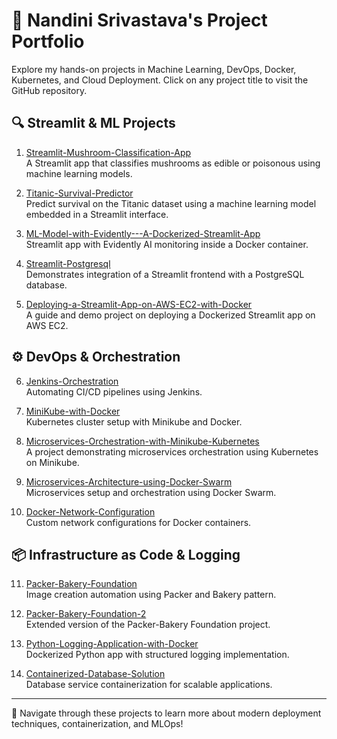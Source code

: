 # 🚀 Nandini Srivastava's Project Portfolio

Explore my hands-on projects in Machine Learning, DevOps, Docker, Kubernetes, and Cloud Deployment. Click on any project title to visit the GitHub repository.

## 🔍 Streamlit & ML Projects
1. [Streamlit-Mushroom-Classification-App](https://github.com/NandiniSrivastava/-Streamlit-Mushroom-Classification-App)  
   A Streamlit app that classifies mushrooms as edible or poisonous using machine learning models.

2. [Titanic-Survival-Predictor](https://github.com/NandiniSrivastava/Titanic-Survival-Predictor)  
   Predict survival on the Titanic dataset using a machine learning model embedded in a Streamlit interface.

3. [ML-Model-with-Evidently---A-Dockerized-Streamlit-App](https://github.com/NandiniSrivastava/ML-Model-with-Evidently---A-Dockerized-Streamlit-App)  
   Streamlit app with Evidently AI monitoring inside a Docker container.

4. [Streamlit-Postgresql](https://github.com/NandiniSrivastava/Streamlit-Postgresql)  
   Demonstrates integration of a Streamlit frontend with a PostgreSQL database.

5. [Deploying-a-Streamlit-App-on-AWS-EC2-with-Docker](https://github.com/NandiniSrivastava/Deploying-a-Streamlit-App-on-AWS-EC2-with-Docker)  
   A guide and demo project on deploying a Dockerized Streamlit app on AWS EC2.

## ⚙️ DevOps & Orchestration
6. [Jenkins-Orchestration](https://github.com/NandiniSrivastava/Jenkins-Orchestration)  
   Automating CI/CD pipelines using Jenkins.

7. [MiniKube-with-Docker](https://github.com/NandiniSrivastava/MiniKube-with-Docker)  
   Kubernetes cluster setup with Minikube and Docker.

8. [Microservices-Orchestration-with-Minikube-Kubernetes](https://github.com/NandiniSrivastava/Microservices-Orchestration-with-Minikube-Kubernetes)  
   A project demonstrating microservices orchestration using Kubernetes on Minikube.

9. [Microservices-Architecture-using-Docker-Swarm](https://github.com/NandiniSrivastava/Microservices-Architecture-using-Docker-Swarm)  
   Microservices setup and orchestration using Docker Swarm.

10. [Docker-Network-Configuration](https://github.com/NandiniSrivastava/Docker-Network-Configuration)  
    Custom network configurations for Docker containers.

## 📦 Infrastructure as Code & Logging
11. [Packer-Bakery-Foundation](https://github.com/NandiniSrivastava/Packer-Bakery-Foundation)  
    Image creation automation using Packer and Bakery pattern.

12. [Packer-Bakery-Foundation-2](https://github.com/NandiniSrivastava/Packer-Bakery-Foundation-2)  
    Extended version of the Packer-Bakery Foundation project.

13. [Python-Logging-Application-with-Docker](https://github.com/NandiniSrivastava/Python-Logging-Application-with-Docker)  
    Dockerized Python app with structured logging implementation.

14. [Containerized-Database-Solution](https://github.com/NandiniSrivastava/Containerized-Database-Solution)  
    Database service containerization for scalable applications.

---

🧭 Navigate through these projects to learn more about modern deployment techniques, containerization, and MLOps!




